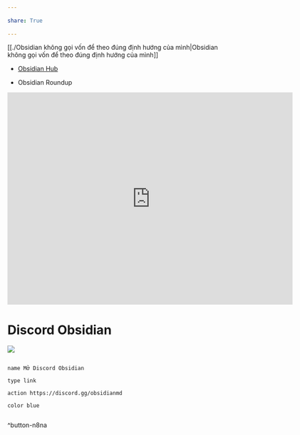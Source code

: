 ---  
share: True  
---  
[[./Obsidian không gọi vốn để theo đúng định hướng của mình|Obsidian không gọi vốn để theo đúng định hướng của mình]]   
  
  
- [Obsidian Hub](https://publish.obsidian.md/hub/00+-+Start+here "00 - Start here - Obsidian Hub - Obsidian Publish")  
 - Obsidian Roundup  
  
<iframe id="reddit-embed" src="https://www.redditmedia.com/r/ObsidianMD/comments/xunff0/the_best_obsidian_trailer_ive_seen_so_far/?ref_source=embed&amp;ref=share&amp;embed=true" sandbox="allow-scripts allow-same-origin allow-popups" style="border: none;" scrolling="no" width="640" height="477"></iframe>  
  
# Discord Obsidian  
![](https://i.imgur.com/CAVIjPW.png)  
```button  
name Mở Discord Obsidian  
type link  
action https://discord.gg/obsidianmd  
color blue  
```  
^button-n8na  
